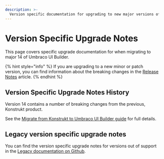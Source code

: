 ```yaml
---
description: >-
  Version specific documentation for upgrading to new major versions of Umbraco UI Builder.
---
```


# Version Specific Upgrade Notes

This page covers specific upgrade documentation for when migrating to major 14 of Umbraco UI Builder.

{% hint style="info" %}
If you are upgrading to a new minor or patch version, you can find information about the breaking changes in the [Release Notes](../release-notes.md) article.
{% endhint %}

## Version Specific Upgrade Notes History

Version 14 contains a number of breaking changes from the previous, Konstrukt product.

See the [Migrate from Konstrukt to Umbraco UI Builder guide](./migrating-from-konstrukt-to-umbraco-ui-builder.md) for full details.

## Legacy version specific upgrade notes

You can find the version specific upgrade notes for versions out of support in the [Legacy documentation on Github](https://github.com/umbraco/UmbracoDocs/tree/umbraco-eol-versions).&#x20;
